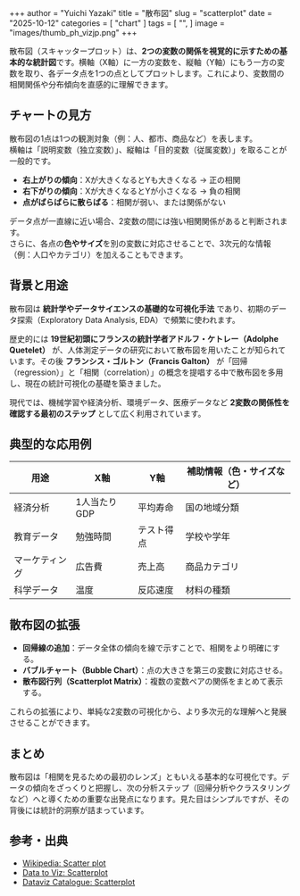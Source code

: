 +++
author = "Yuichi Yazaki"
title = "散布図"
slug = "scatterplot"
date = "2025-10-12"
categories = [
    "chart"
]
tags = [
    "",
]
image = "images/thumb_ph_vizjp.png"
+++

散布図（スキャッタープロット）は、**2つの変数の関係を視覚的に示すための基本的な統計図**です。横軸（X軸）に一方の変数を、縦軸（Y軸）にもう一方の変数を取り、各データ点を1つの点としてプロットします。これにより、変数間の相関関係や分布傾向を直感的に理解できます。

<!--more-->

## チャートの見方

散布図の1点は1つの観測対象（例：人、都市、商品など）を表します。  
横軸は「説明変数（独立変数）」、縦軸は「目的変数（従属変数）」を取ることが一般的です。

- **右上がりの傾向**：Xが大きくなるとYも大きくなる → 正の相関  
- **右下がりの傾向**：Xが大きくなるとYが小さくなる → 負の相関  
- **点がばらばらに散らばる**：相関が弱い、または関係がない  

データ点が一直線に近い場合、2変数の間には強い相関関係があると判断されます。  
さらに、各点の**色やサイズ**を別の変数に対応させることで、3次元的な情報（例：人口やカテゴリ）を加えることもできます。



## 背景と用途

散布図は **統計学やデータサイエンスの基礎的な可視化手法** であり、初期のデータ探索（Exploratory Data Analysis, EDA）で頻繁に使われます。

歴史的には **19世紀初頭にフランスの統計学者アドルフ・ケトレー（Adolphe Quetelet）** が、人体測定データの研究において散布図を用いたことが知られています。その後 **フランシス・ゴルトン（Francis Galton）** が「回帰（regression）」と「相関（correlation）」の概念を提唱する中で散布図を多用し、現在の統計可視化の基礎を築きました。

現代では、機械学習や経済分析、環境データ、医療データなど **2変数の関係性を確認する最初のステップ** として広く利用されています。



## 典型的な応用例

| 用途 | X軸 | Y軸 | 補助情報（色・サイズなど） |
|------|------|------|---------------------------|
| 経済分析 | 1人当たりGDP | 平均寿命 | 国の地域分類 |
| 教育データ | 勉強時間 | テスト得点 | 学校や学年 |
| マーケティング | 広告費 | 売上高 | 商品カテゴリ |
| 科学データ | 温度 | 反応速度 | 材料の種類 |



## 散布図の拡張

- **回帰線の追加**：データ全体の傾向を線で示すことで、相関をより明確にする。
- **バブルチャート（Bubble Chart）**：点の大きさを第三の変数に対応させる。
- **散布図行列（Scatterplot Matrix）**：複数の変数ペアの関係をまとめて表示する。

これらの拡張により、単純な2変数の可視化から、より多次元的な理解へと発展させることができます。



## まとめ

散布図は「相関を見るための最初のレンズ」ともいえる基本的な可視化です。データの傾向をざっくりと把握し、次の分析ステップ（回帰分析やクラスタリングなど）へと導くための重要な出発点になります。見た目はシンプルですが、その背後には統計的洞察が詰まっています。



## 参考・出典

- [Wikipedia: Scatter plot](https://en.wikipedia.org/wiki/Scatter_plot)
- [Data to Viz: Scatterplot](https://www.data-to-viz.com/graph/scatter.html)
- [Dataviz Catalogue: Scatterplot](https://datavizcatalogue.com/methods/scatterplot.html)
